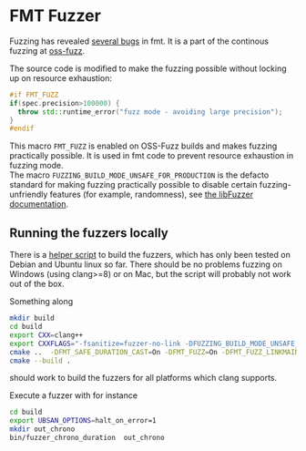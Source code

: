 # FMT Fuzzer

Fuzzing has revealed [several bugs](https://github.com/fmtlib/fmt/issues?&q=is%3Aissue+fuzz)
in fmt. It is a part of the continous fuzzing at
[oss-fuzz](https://github.com/google/oss-fuzz).

The source code is modified to make the fuzzing possible without locking up on
resource exhaustion:
```cpp
#if FMT_FUZZ
if(spec.precision>100000) {
  throw std::runtime_error("fuzz mode - avoiding large precision");
}
#endif
``` 
This macro `FMT_FUZZ` is enabled on OSS-Fuzz builds and makes fuzzing
practically possible. It is used in fmt code to prevent resource exhaustion in
fuzzing mode.  
The macro `FUZZING_BUILD_MODE_UNSAFE_FOR_PRODUCTION` is the
defacto standard for making fuzzing practically possible to disable certain
fuzzing-unfriendly features (for example, randomness), see [the libFuzzer
documentation](https://llvm.org/docs/LibFuzzer.html#fuzzer-friendly-build-mode).

## Running the fuzzers locally

There is a [helper script](build.sh) to build the fuzzers, which has only been
tested on Debian and Ubuntu linux so far. There should be no problems fuzzing on
Windows (using clang>=8) or on Mac, but the script will probably not work out of
the box.

Something along
```sh
mkdir build
cd build
export CXX=clang++
export CXXFLAGS="-fsanitize=fuzzer-no-link -DFUZZING_BUILD_MODE_UNSAFE_FOR_PRODUCTION= -g"
cmake ..  -DFMT_SAFE_DURATION_CAST=On -DFMT_FUZZ=On -DFMT_FUZZ_LINKMAIN=Off -DFMT_FUZZ_LDFLAGS="-fsanitize=fuzzer"
cmake --build .
```
should work to build the fuzzers for all platforms which clang supports.

Execute a fuzzer with for instance
```sh
cd build
export UBSAN_OPTIONS=halt_on_error=1
mkdir out_chrono
bin/fuzzer_chrono_duration  out_chrono
```
